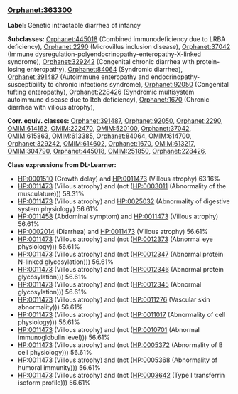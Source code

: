 
### [Orphanet:363300](http://www.orpha.net/ORDO/Orphanet_363300)
**Label:** Genetic intractable diarrhea of infancy

**Subclasses:** [Orphanet:445018](http://www.orpha.net/ORDO/Orphanet_445018) (Combined immunodeficiency due to LRBA deficiency), [Orphanet:2290](http://www.orpha.net/ORDO/Orphanet_2290) (Microvillus inclusion disease), [Orphanet:37042](http://www.orpha.net/ORDO/Orphanet_37042) (Immune dysregulation-polyendocrinopathy-enteropathy-X-linked syndrome), [Orphanet:329242](http://www.orpha.net/ORDO/Orphanet_329242) (Congenital chronic diarrhea with protein-losing enteropathy), [Orphanet:84064](http://www.orpha.net/ORDO/Orphanet_84064) (Syndromic diarrhea), [Orphanet:391487](http://www.orpha.net/ORDO/Orphanet_391487) (Autoimmune enteropathy and endocrinopathy-susceptibility to chronic infections syndrome), [Orphanet:92050](http://www.orpha.net/ORDO/Orphanet_92050) (Congenital tufting enteropathy), [Orphanet:228426](http://www.orpha.net/ORDO/Orphanet_228426) (Syndromic multisystem autoimmune disease due to Itch deficiency), [Orphanet:1670](http://www.orpha.net/ORDO/Orphanet_1670) (Chronic diarrhea with villous atrophy), 

**Corr. equiv. classes:** [Orphanet:391487](http://www.orpha.net/ORDO/Orphanet_391487), [Orphanet:92050](http://www.orpha.net/ORDO/Orphanet_92050), [Orphanet:2290](http://www.orpha.net/ORDO/Orphanet_2290), [OMIM:614162](http://purl.obolibrary.org/obo/OMIM_614162), [OMIM:222470](http://purl.obolibrary.org/obo/OMIM_222470), [OMIM:520100](http://purl.obolibrary.org/obo/OMIM_520100), [Orphanet:37042](http://www.orpha.net/ORDO/Orphanet_37042), [OMIM:615863](http://purl.obolibrary.org/obo/OMIM_615863), [OMIM:613385](http://purl.obolibrary.org/obo/OMIM_613385), [Orphanet:84064](http://www.orpha.net/ORDO/Orphanet_84064), [OMIM:614700](http://purl.obolibrary.org/obo/OMIM_614700), [Orphanet:329242](http://www.orpha.net/ORDO/Orphanet_329242), [OMIM:614602](http://purl.obolibrary.org/obo/OMIM_614602), [Orphanet:1670](http://www.orpha.net/ORDO/Orphanet_1670), [OMIM:613217](http://purl.obolibrary.org/obo/OMIM_613217), [OMIM:304790](http://purl.obolibrary.org/obo/OMIM_304790), [Orphanet:445018](http://www.orpha.net/ORDO/Orphanet_445018), [OMIM:251850](http://purl.obolibrary.org/obo/OMIM_251850), [Orphanet:228426](http://www.orpha.net/ORDO/Orphanet_228426), 

**Class expressions from DL-Learner:**

- [HP:0001510](http://purl.obolibrary.org/obo/HP_0001510) (Growth delay) and [HP:0011473](http://purl.obolibrary.org/obo/HP_0011473) (Villous atrophy) 63.16%
- [HP:0011473](http://purl.obolibrary.org/obo/HP_0011473) (Villous atrophy) and (not ([HP:0003011](http://purl.obolibrary.org/obo/HP_0003011) (Abnormality of the musculature))) 58.31%
- [HP:0011473](http://purl.obolibrary.org/obo/HP_0011473) (Villous atrophy) and [HP:0025032](http://purl.obolibrary.org/obo/HP_0025032) (Abnormality of digestive system physiology) 56.61%
- [HP:0011458](http://purl.obolibrary.org/obo/HP_0011458) (Abdominal symptom) and [HP:0011473](http://purl.obolibrary.org/obo/HP_0011473) (Villous atrophy) 56.61%
- [HP:0002014](http://purl.obolibrary.org/obo/HP_0002014) (Diarrhea) and [HP:0011473](http://purl.obolibrary.org/obo/HP_0011473) (Villous atrophy) 56.61%
- [HP:0011473](http://purl.obolibrary.org/obo/HP_0011473) (Villous atrophy) and (not ([HP:0012373](http://purl.obolibrary.org/obo/HP_0012373) (Abnormal eye physiology))) 56.61%
- [HP:0011473](http://purl.obolibrary.org/obo/HP_0011473) (Villous atrophy) and (not ([HP:0012347](http://purl.obolibrary.org/obo/HP_0012347) (Abnormal protein N-linked glycosylation))) 56.61%
- [HP:0011473](http://purl.obolibrary.org/obo/HP_0011473) (Villous atrophy) and (not ([HP:0012346](http://purl.obolibrary.org/obo/HP_0012346) (Abnormal protein glycosylation))) 56.61%
- [HP:0011473](http://purl.obolibrary.org/obo/HP_0011473) (Villous atrophy) and (not ([HP:0012345](http://purl.obolibrary.org/obo/HP_0012345) (Abnormal glycosylation))) 56.61%
- [HP:0011473](http://purl.obolibrary.org/obo/HP_0011473) (Villous atrophy) and (not ([HP:0011276](http://purl.obolibrary.org/obo/HP_0011276) (Vascular skin abnormality))) 56.61%
- [HP:0011473](http://purl.obolibrary.org/obo/HP_0011473) (Villous atrophy) and (not ([HP:0011017](http://purl.obolibrary.org/obo/HP_0011017) (Abnormality of cell physiology))) 56.61%
- [HP:0011473](http://purl.obolibrary.org/obo/HP_0011473) (Villous atrophy) and (not ([HP:0010701](http://purl.obolibrary.org/obo/HP_0010701) (Abnormal immunoglobulin level))) 56.61%
- [HP:0011473](http://purl.obolibrary.org/obo/HP_0011473) (Villous atrophy) and (not ([HP:0005372](http://purl.obolibrary.org/obo/HP_0005372) (Abnormality of B cell physiology))) 56.61%
- [HP:0011473](http://purl.obolibrary.org/obo/HP_0011473) (Villous atrophy) and (not ([HP:0005368](http://purl.obolibrary.org/obo/HP_0005368) (Abnormality of humoral immunity))) 56.61%
- [HP:0011473](http://purl.obolibrary.org/obo/HP_0011473) (Villous atrophy) and (not ([HP:0003642](http://purl.obolibrary.org/obo/HP_0003642) (Type I transferrin isoform profile))) 56.61%


